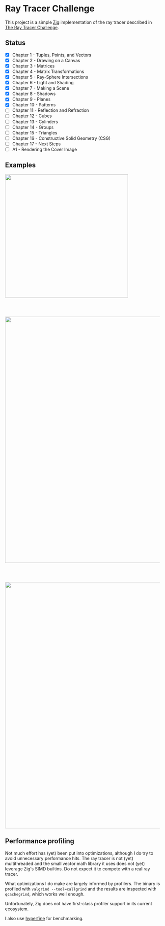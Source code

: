# Ray Tracer Challenge

This project is a simple [Zig](https://ziglang.org/) implementation of the ray tracer described in
[The Ray Tracer Challenge](http://raytracerchallenge.com/).

## Status 

- [x] Chapter 1 - Tuples, Points, and Vectors
- [x] Chapter 2 - Drawing on a Canvas
- [x] Chapter 3 - Matrices
- [x] Chapter 4 - Matrix Transformations
- [x] Chapter 5 - Ray-Sphere Intersections
- [x] Chapter 6 - Light and Shading
- [x] Chapter 7 - Making a Scene
- [x] Chapter 8 - Shadows
- [x] Chapter 9 - Planes
- [x] Chapter 10 - Patterns
- [ ] Chapter 11 - Reflection and Refraction
- [ ] Chapter 12 - Cubes
- [ ] Chapter 13 - Cylinders
- [ ] Chapter 14 - Groups
- [ ] Chapter 15 - Triangles
- [ ] Chapter 16 - Constructive Solid Geometry (CSG)
- [ ] Chapter 17 - Next Steps
- [ ] A1 - Rendering the Cover Image

## Examples

<img src=https://github.com/SinclaM/ray-tracer-challenge/assets/82351204/2a4709c2-ae44-4385-933a-fb9489edbc9e width=400>

<br/><br/>

<img src=https://github.com/SinclaM/ray-tracer-challenge/assets/82351204/445e20cc-334a-460f-8073-6193b0d86661) width=800> 

<br/><br/>

<img src=https://github.com/SinclaM/ray-tracer-challenge/assets/82351204/1a9eb6be-8081-434d-a0ec-6dad4cb1c309 width=800> 

## Performance profiling

Not much effort has (yet) been put into optimizations, although I do try to avoid unnecessary performance hits.
The ray tracer is not (yet) multithreaded and the small vector math library it uses does not (yet) leverage Zig's
SIMD builtins. Do not expect it to compete with a real ray tracer.

What optimizations I do make are largely informed by profilers. The binary is profiled with `valgrind --tool=callgrind`
and the results are inspected with `qcachegrind`, which works well enough.

Unfortunately, Zig does not have first-class profiler support in its current ecosystem.

I also use [hyperfine](https://github.com/sharkdp/hyperfine) for benchmarking.
